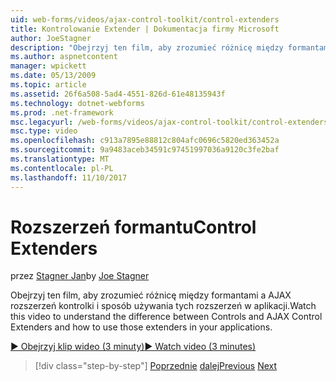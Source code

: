 ```yaml
---
uid: web-forms/videos/ajax-control-toolkit/control-extenders
title: Kontrolowanie Extender | Dokumentacja firmy Microsoft
author: JoeStagner
description: "Obejrzyj ten film, aby zrozumieć różnicę między formantami a AJAX rozszerzeń kontrolki i sposób używania tych rozszerzeń w aplikacji."
ms.author: aspnetcontent
manager: wpickett
ms.date: 05/13/2009
ms.topic: article
ms.assetid: 26f6a508-5ad4-4551-826d-61e48135943f
ms.technology: dotnet-webforms
ms.prod: .net-framework
msc.legacyurl: /web-forms/videos/ajax-control-toolkit/control-extenders
msc.type: video
ms.openlocfilehash: c913a7895e88812c804afc0696c5820ed363452a
ms.sourcegitcommit: 9a9483aceb34591c97451997036a9120c3fe2baf
ms.translationtype: MT
ms.contentlocale: pl-PL
ms.lasthandoff: 11/10/2017
---
```

<a name="control-extenders"></a><span data-ttu-id="451e5-103">Rozszerzeń formantu</span><span class="sxs-lookup"><span data-stu-id="451e5-103">Control Extenders</span></span>
====================
<span data-ttu-id="451e5-104">przez [Stagner Jan](https://github.com/JoeStagner)</span><span class="sxs-lookup"><span data-stu-id="451e5-104">by [Joe Stagner](https://github.com/JoeStagner)</span></span>

<span data-ttu-id="451e5-105">Obejrzyj ten film, aby zrozumieć różnicę między formantami a AJAX rozszerzeń kontrolki i sposób używania tych rozszerzeń w aplikacji.</span><span class="sxs-lookup"><span data-stu-id="451e5-105">Watch this video to understand the difference between Controls and AJAX Control Extenders and how to use those extenders in your applications.</span></span>

[<span data-ttu-id="451e5-106">&#9654; Obejrzyj klip wideo (3 minuty)</span><span class="sxs-lookup"><span data-stu-id="451e5-106">&#9654; Watch video (3 minutes)</span></span>](https://channel9.msdn.com/Blogs/ASP-NET-Site-Videos/control-extenders)

>[!div class="step-by-step"]
<span data-ttu-id="451e5-107">[Poprzednie](utilize-the-ajax-rating-control-in-the-aspnet-toolkit.md)
[dalej](color-picker.md)</span><span class="sxs-lookup"><span data-stu-id="451e5-107">[Previous](utilize-the-ajax-rating-control-in-the-aspnet-toolkit.md)
[Next](color-picker.md)</span></span>
